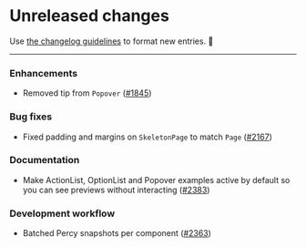 # Unreleased changes

Use [the changelog guidelines](https://git.io/polaris-changelog-guidelines) to format new entries. 💜

---

### Enhancements

- Removed tip from `Popover` ([#1845](https://github.com/Shopify/polaris-react/pull/1845))

### Bug fixes

- Fixed padding and margins on `SkeletonPage` to match `Page` ([#2167](https://github.com/Shopify/polaris-react/pull/2167))

### Documentation

- Make ActionList, OptionList and Popover examples active by default so you can see previews without interacting ([#2383](https://github.com/Shopify/polaris-react/pull/2383))

### Development workflow

- Batched Percy snapshots per component ([#2363](https://github.com/Shopify/polaris-react/pull/2363))
